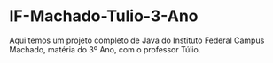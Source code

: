 # IF-Machado-Tulio-3-Ano
Aqui temos um projeto completo de Java do Instituto Federal Campus Machado, matéria do 3º Ano, com o professor Túlio.
